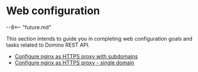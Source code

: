 # Web configuration

--8<-- "future.md"

This section intends to guide you in completing web configuration goals and tasks related to Domino REST API. 

- [Configure nginx as HTTPS proxy with subdomains](httpsproxy.md)
- [Configure nginx as HTTPS proxy - single domain](httpsproxy2.md)



<!--
- Nginx
- https
- enable and disable web admin
-->